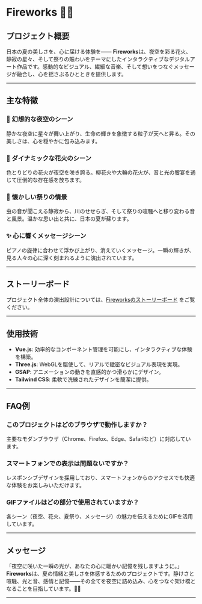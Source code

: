 # Fireworks 🌌🎆

## プロジェクト概要
日本の夏の美しさを、心に届ける体験を―― **Fireworks**は、夜空を彩る花火、静寂の星々、そして祭りの賑わいをテーマにしたインタラクティブなデジタルアート作品です。感動的なビジュアル、繊細な音楽、そして想いをつなぐメッセージが融合し、心を揺さぶるひとときを提供します。

---

## 主な特徴
### 🌠 幻想的な夜空のシーン
静かな夜空に星々が舞い上がり、生命の輝きを象徴する粒子が天へと昇る。その美しさは、心を穏やかに包み込みます。
### 🎇 ダイナミックな花火のシーン
色とりどりの花火が夜空を咲き誇る。柳花火や大輪の花火が、音と光の饗宴を通じて圧倒的な存在感を放ちます。
### 🎎 懐かしい祭りの情景
虫の音が聞こえる静寂から、川のせせらぎ、そして祭りの喧騒へと移り変わる音と風景。温かな思い出と共に、日本の夏が蘇ります。
### ✨ 心に響くメッセージシーン
ピアノの旋律に合わせて浮かび上がり、消えていくメッセージ。一瞬の輝きが、見る人々の心に深く刻まれるように演出されています。

---

## ストーリーボード
プロジェクト全体の演出設計については、[Fireworksのストーリーボード](./Fireworks-storyboard.md) をご覧ください。

---

## 使用技術
- **Vue.js**: 効率的なコンポーネント管理を可能にし、インタラクティブな体験を構築。
- **Three.js**: WebGLを駆使して、リアルで緻密なビジュアル表現を実現。
- **GSAP**: アニメーションの動きを直感的かつ滑らかにデザイン。
- **Tailwind CSS**: 柔軟で洗練されたデザインを簡潔に提供。

---

## FAQ例

### このプロジェクトはどのブラウザで動作しますか？
主要なモダンブラウザ（Chrome、Firefox、Edge、Safariなど）に対応しています。

### スマートフォンでの表示は問題ないですか？
レスポンシブデザインを採用しており、スマートフォンからのアクセスでも快適な体験をお楽しみいただけます。

### GIFファイルはどの部分で使用されていますか？
各シーン（夜空、花火、夏祭り、メッセージ）の魅力を伝えるためにGIFを活用しています。

---

## メッセージ
「夜空に咲いた一瞬の光が、あなたの心に暖かい記憶を残しますように。」 **Fireworks**は、夏の情緒と美しさを体感するためのプロジェクトです。静けさと喧騒、光と音、感情と記憶――その全てを夜空に詰め込み、心をつなぐ架け橋となることを目指しています。🌌🎆

---
